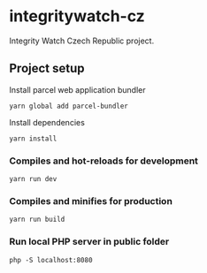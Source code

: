 # integritywatch-cz
Integrity Watch Czech Republic project.


## Project setup
Install parcel web application bundler
```
yarn global add parcel-bundler
```
Install dependencies
```
yarn install
```


### Compiles and hot-reloads for development
```
yarn run dev
```

### Compiles and minifies for production
```
yarn run build
```

### Run local PHP server in public folder
```
php -S localhost:8080
```
